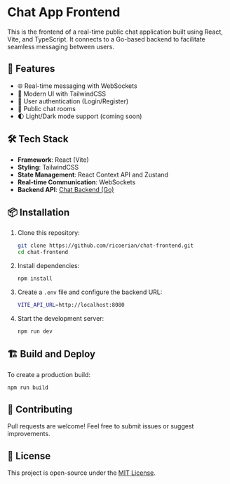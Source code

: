 # Chat App Frontend

This is the frontend of a real-time public chat application built using React, Vite, and TypeScript. It connects to a Go-based backend to facilitate seamless messaging between users.

## 🚀 Features
- 🌐 Real-time messaging with WebSockets
- 🎨 Modern UI with TailwindCSS
- 🔐 User authentication (Login/Register)
- 💬 Public chat rooms
- 🌓 Light/Dark mode support (coming soon)

## 🛠️ Tech Stack
- **Framework**: React (Vite)
- **Styling**: TailwindCSS
- **State Management**: React Context API and Zustand
- **Real-time Communication**: WebSockets
- **Backend API**: [Chat Backend (Go)](https://github.com/ricoerian/chat-backend)

## 📦 Installation
1. Clone this repository:
   ```sh
   git clone https://github.com/ricoerian/chat-frontend.git
   cd chat-frontend
   ```
2. Install dependencies:
   ```sh
   npm install
   ```
3. Create a `.env` file and configure the backend URL:
   ```sh
   VITE_API_URL=http://localhost:8080
   ```
4. Start the development server:
   ```sh
   npm run dev
   ```

## 🏗️ Build and Deploy
To create a production build:
```sh
npm run build
```

## 🤝 Contributing
Pull requests are welcome! Feel free to submit issues or suggest improvements.

## 📄 License
This project is open-source under the [MIT License](LICENSE).
